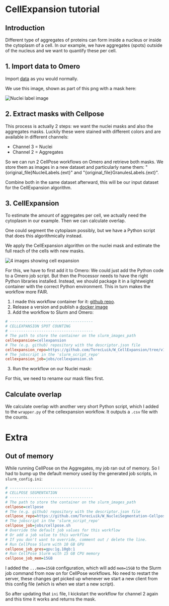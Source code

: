 # CellExpansion tutorial

## Introduction

Different type of aggregates of proteins can form inside a nucleus or inside the cytoplasm of a cell.
In our example, we have aggregates (spots) outside of the nucleus and we want to quantify these per cell.

## 1. Import data to Omero

Import [data](./images/Cells.tif) as you would normally.

We use this image, shown as part of this png with a mask here:

![Nuclei label image](https://github.com/NL-BioImaging/omero-slurm-client/blob/502dd074e995b29d5206056d0f9c6eae0a3450b4/resources/tutorials/images/nuclei_labels.png?raw=true)

## 2. Extract masks with Cellpose

This process is actually 2 steps: we want the nuclei masks and also the aggregates masks.
Luckily these were stained with different colors and are available in different channels:
- Channel 3 = Nuclei
- Channel 2 = Aggregates

So we can run 2 CellPose workflows on Omero and retrieve both masks.
We store them as images in a new dataset and particularly name them: "{original_file}NucleiLabels.{ext}"  and "{original_file}GranulesLabels.{ext}".

Combine both in the same dataset afterward, this will be our input dataset for the CellExpansion algorithm.

## 3. CellExpansion

To estimate the amount of aggregates per cell, we actually need the cytoplasm in our example. Then we can calculate overlap. 

One could segment the cytoplasm possibly, but we have a Python script that does this algorithmically instead.

We apply the CellExpansion algorithm on the nuclei mask and estimate the full reach of the cells with new masks.

![4 images showing cell expansion](https://github.com/NL-BioImaging/omero-slurm-client/blob/502dd074e995b29d5206056d0f9c6eae0a3450b4/resources/tutorials/images/cellexpansion.png?raw=true)

For this, we have to first add it to Omero: 
We could just add the Python code to a Omero job script. But then the Processor needs to have the right Python libraries installed. 
Instead, we should package it in a lightweight container with the correct Python environment. This in turn makes the workflow more FAIR.

1. I made this workflow container for it: [github repo](https://github.com/TorecLuik/W_CellExpansion).
2. Release a version and publish a [docker image](https://hub.docker.com/layers/torecluik/w_cellexpansion/v1.0.1/images/sha256-8d2f9e663614588f11f41c09375568b448b6d158478a968dac23dbbd8d7fdebc?context=explore)
2. Add the workflow to Slurm and Omero:
```ini
# -------------------------------------
# CELLEXPANSION SPOT COUNTING
# -------------------------------------
# The path to store the container on the slurm_images_path
cellexpansion=cellexpansion
# The (e.g. github) repository with the descriptor.json file
cellexpansion_repo=https://github.com/TorecLuik/W_CellExpansion/tree/v1.0.1
# The jobscript in the 'slurm_script_repo'
cellexpansion_job=jobs/cellexpansion.sh
```

3. Run the workflow on our Nuclei mask:

For this, we need to rename our mask files first. 

## Calculate overlap

We calculate overlap with another very short Python script, which I added to the `wrapper.py` of the cellexpansion workflow.
It outputs a `.csv` file with the counts.

# Extra

## Out of memory

While running CellPose on the Aggregates, my job ran out of memory. So I had to bump up the default memory used by the generated job scripts, in `slurm_config.ini`:

```ini
# -------------------------------------
# CELLPOSE SEGMENTATION
# -------------------------------------
# The path to store the container on the slurm_images_path
cellpose=cellpose
# The (e.g. github) repository with the descriptor.json file
cellpose_repo=https://github.com/TorecLuik/W_NucleiSegmentation-Cellpose/tree/v1.2.7
# The jobscript in the 'slurm_script_repo'
cellpose_job=jobs/cellpose.sh
# Override the default job values for this workflow
# Or add a job value to this workflow
# If you don't want to override, comment out / delete the line.
# Run CellPose Slurm with 10 GB GPU
cellpose_job_gres=gpu:1g.10gb:1
# Run CellPose Slurm with 15 GB CPU memory
cellpose_job_mem=15GB
```
I added the `...mem=15GB` configuration, which will add `mem=15GB` to the Slurm job command from now on for CellPose workflows. 
No need to restart the server, these changes get picked up whenever we start a new client from this config file (which is when we start a new script).

So after updating that `ini` file, I kickstart the workflow for channel 2 again and this time it works and returns the mask.